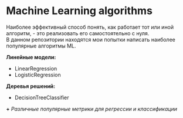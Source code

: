 # Machine Learning algorithms

Наиболее эффективный способ понять, как работает тот или иной алгоритм, - это реализовать его самостоятельно с нуля.  
В данном репозитории находятся мои попытки написать наиболее популярные алгоритмы ML.

**Линейные модели:**
- LinearRegression
- LogisticRegression

**Деревья решений:**
- DecisionTreeClassifier

**+** *Различные популярные метрики для регрессии и классификации*